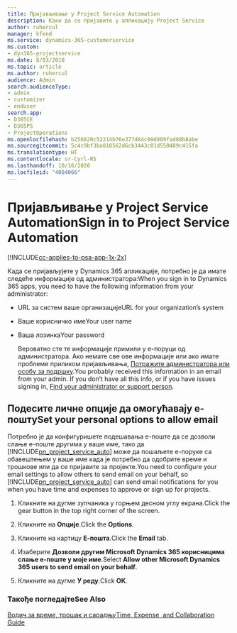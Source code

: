 ```yaml
---
title: Пријављивање у Project Service Automation
description: Како да се пријавите у апликацију Project Service
author: ruhercul
manager: kfend
ms.service: dynamics-365-customerservice
ms.custom:
- dyn365-projectservice
ms.date: 8/03/2018
ms.topic: article
ms.author: ruhercul
audience: Admin
search.audienceType:
- admin
- customizer
- enduser
search.app:
- D365CE
- D365PS
- ProjectOperations
ms.openlocfilehash: b256820c52214b76e377d84c99d809fad88b8abe
ms.sourcegitcommit: 5c4c9bf3ba018562d6cb3443c01d550489c415fa
ms.translationtype: HT
ms.contentlocale: sr-Cyrl-RS
ms.lasthandoff: 10/16/2020
ms.locfileid: "4084066"
---
```

# <a name="sign-in-to-project-service-automation"></a><span data-ttu-id="593bf-103">Пријављивање у Project Service Automation</span><span class="sxs-lookup"><span data-stu-id="593bf-103">Sign in to Project Service Automation</span></span>

[!INCLUDE[cc-applies-to-psa-app-1x-2x](../includes/cc-applies-to-psa-app-1x-2x.md)]

<span data-ttu-id="593bf-104">Када се пријављујете у Dynamics 365 апликације, потребно је да имате следеће информације од администратора:</span><span class="sxs-lookup"><span data-stu-id="593bf-104">When you sign in to Dynamics 365 apps, you need to have the following information from your administrator:</span></span>  
  
- <span data-ttu-id="593bf-105">URL за систем ваше организације</span><span class="sxs-lookup"><span data-stu-id="593bf-105">URL for your organization’s system</span></span>  
  
- <span data-ttu-id="593bf-106">Ваше корисничко име</span><span class="sxs-lookup"><span data-stu-id="593bf-106">Your user name</span></span>  
  
- <span data-ttu-id="593bf-107">Ваша лозинка</span><span class="sxs-lookup"><span data-stu-id="593bf-107">Your password</span></span>  
  
  <span data-ttu-id="593bf-108">Вероватно сте те информације примили у е-поруци од администратора. Ако немате све ове информације или ако имате проблеме приликом пријављивања, [Потражите администратора или особу за подршку](https://docs.microsoft.com/dynamics365/customerengagement/on-premises/basics/find-administrator-support).</span><span class="sxs-lookup"><span data-stu-id="593bf-108">You probably received this information in an email from your admin. If you don’t have all this info, or if you have issues signing in, [Find your administrator or support person](https://docs.microsoft.com/dynamics365/customerengagement/on-premises/basics/find-administrator-support).</span></span>  
  
## <a name="set-your-personal-options-to-allow-email"></a><span data-ttu-id="593bf-109">Подесите личне опције да омогућавају е-пошту</span><span class="sxs-lookup"><span data-stu-id="593bf-109">Set your personal options to allow email</span></span>  
 <span data-ttu-id="593bf-110">Потребно је да конфигуришете подешавања е-поште да се дозволи слање е-поште другима у ваше име, тако да [!INCLUDE[pn_project_service_auto](../includes/pn-project-service-auto.md)] може да пошаљете е-поруке са обавештењем у ваше име када је потребно да одобрите време и трошкове или да се пријавите за пројекте.</span><span class="sxs-lookup"><span data-stu-id="593bf-110">You need to configure your email settings to allow others to send email on your behalf, so [!INCLUDE[pn_project_service_auto](../includes/pn-project-service-auto.md)] can send email notifications for you when you have time and expenses to approve or sign up for projects.</span></span>  
  
1.  <span data-ttu-id="593bf-111">Кликните на дугме зупчаника у горњем десном углу екрана.</span><span class="sxs-lookup"><span data-stu-id="593bf-111">Click the gear button in the top right corner of the screen.</span></span>  
  
2.  <span data-ttu-id="593bf-112">Кликните на **Опције**.</span><span class="sxs-lookup"><span data-stu-id="593bf-112">Click the **Options**.</span></span>  
  
3.  <span data-ttu-id="593bf-113">Кликните на картицу **Е-пошта**.</span><span class="sxs-lookup"><span data-stu-id="593bf-113">Click the **Email** tab.</span></span>  
  
4.  <span data-ttu-id="593bf-114">Изаберите **Дозволи другим Microsoft Dynamics 365 корисницима слање е-поште у моје име**.</span><span class="sxs-lookup"><span data-stu-id="593bf-114">Select **Allow other Microsoft Dynamics 365 users to send email on your behalf**.</span></span>  
  
5.  <span data-ttu-id="593bf-115">Кликните на дугме **У реду**.</span><span class="sxs-lookup"><span data-stu-id="593bf-115">Click **OK**.</span></span>  
  
### <a name="see-also"></a><span data-ttu-id="593bf-116">Такође погледајте</span><span class="sxs-lookup"><span data-stu-id="593bf-116">See Also</span></span>  
 [<span data-ttu-id="593bf-117">Водич за време, трошак и сарадњу</span><span class="sxs-lookup"><span data-stu-id="593bf-117">Time, Expense, and Collaboration Guide</span></span>](../psa/time-expense-collaboration-guide.md)
